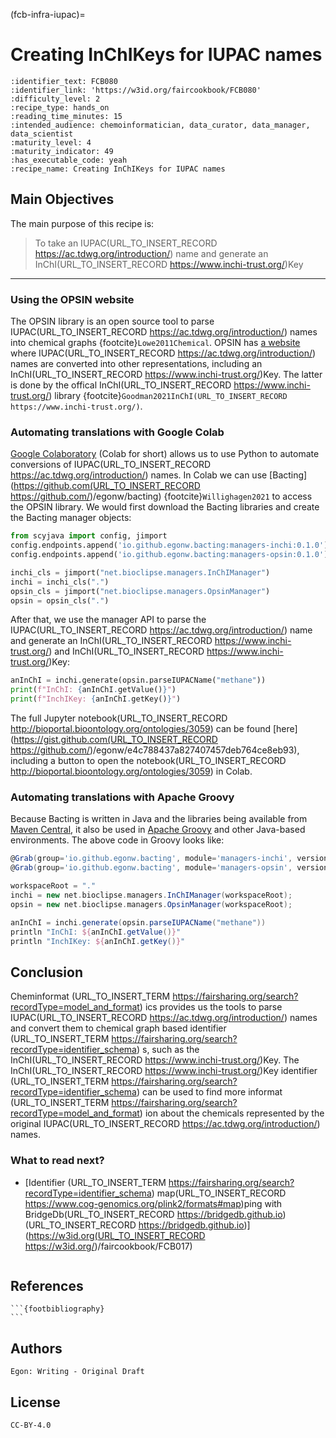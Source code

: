 (fcb-infra-iupac)=
# Creating InChIKeys for IUPAC names



````{panels_fairplus}
:identifier_text: FCB080
:identifier_link: 'https://w3id.org/faircookbook/FCB080'
:difficulty_level: 2
:recipe_type: hands_on
:reading_time_minutes: 15
:intended_audience: chemoinformatician, data_curator, data_manager, data_scientist  
:maturity_level: 4
:maturity_indicator: 49
:has_executable_code: yeah
:recipe_name: Creating InChIKeys for IUPAC names
```` 

## Main Objectives

The main purpose of this recipe is:

> To take an IUPAC(URL_TO_INSERT_RECORD https://ac.tdwg.org/introduction/) name and generate an InChI(URL_TO_INSERT_RECORD https://www.inchi-trust.org/)Key

---

### Using the OPSIN website

The OPSIN library is an open source tool to parse IUPAC(URL_TO_INSERT_RECORD https://ac.tdwg.org/introduction/) names into chemical graphs {footcite}`Lowe2011Chemical`.
OPSIN has [a website](https://opsin.ch.cam.ac.uk/) where IUPAC(URL_TO_INSERT_RECORD https://ac.tdwg.org/introduction/) names are converted into other representations, including an InChI(URL_TO_INSERT_RECORD https://www.inchi-trust.org/)Key.
The latter is done by the offical InChI(URL_TO_INSERT_RECORD https://www.inchi-trust.org/) library {footcite}`Goodman2021InChI(URL_TO_INSERT_RECORD https://www.inchi-trust.org/)`.

### Automating translations with Google Colab

[Google Colaboratory](https://colab.research.google.com/) (Colab for short) allows us to use Python to automate conversions of IUPAC(URL_TO_INSERT_RECORD https://ac.tdwg.org/introduction/) names.
In Colab we can use [Bacting](https://github.com(URL_TO_INSERT_RECORD https://github.com/)/egonw/bacting) {footcite}`Willighagen2021`
to access the OPSIN library. We would first download the Bacting libraries and create the Bacting manager objects:

```python
from scyjava import config, jimport
config.endpoints.append('io.github.egonw.bacting:managers-inchi:0.1.0')
config.endpoints.append('io.github.egonw.bacting:managers-opsin:0.1.0')

inchi_cls = jimport("net.bioclipse.managers.InChIManager")
inchi = inchi_cls(".")
opsin_cls = jimport("net.bioclipse.managers.OpsinManager")
opsin = opsin_cls(".")
```

After that, we use the manager API to parse the IUPAC(URL_TO_INSERT_RECORD https://ac.tdwg.org/introduction/) name and generate an InChI(URL_TO_INSERT_RECORD https://www.inchi-trust.org/) and InChI(URL_TO_INSERT_RECORD https://www.inchi-trust.org/)Key:

```python
anInChI = inchi.generate(opsin.parseIUPACName("methane"))
print(f"InChI: {anInChI.getValue()}")
print(f"InchIKey: {anInChI.getKey()}")
```

The full Jupyter notebook(URL_TO_INSERT_RECORD http://bioportal.bioontology.org/ontologies/3059) can be found [here](https://gist.github.com(URL_TO_INSERT_RECORD https://github.com/)/egonw/e4c788437a827407457deb764ce8eb93),
including a button to open the notebook(URL_TO_INSERT_RECORD http://bioportal.bioontology.org/ontologies/3059) in Colab.

### Automating translations with Apache Groovy

Because Bacting is written in Java and the libraries being available from
[Maven Central](https://search.maven.org/), it also be used in
[Apache Groovy](http://www.groovy-lang.org/) and other Java-based environments.
The above code in Groovy looks like:

```groovy
@Grab(group='io.github.egonw.bacting', module='managers-inchi', version='0.1.0')
@Grab(group='io.github.egonw.bacting', module='managers-opsin', version='0.1.0')

workspaceRoot = "."
inchi = new net.bioclipse.managers.InChIManager(workspaceRoot);
opsin = new net.bioclipse.managers.OpsinManager(workspaceRoot);

anInChI = inchi.generate(opsin.parseIUPACName("methane"))
println "InChI: ${anInChI.getValue()}"
println "InchIKey: ${anInChI.getKey()}"
```

## Conclusion

Cheminformat (URL_TO_INSERT_TERM https://fairsharing.org/search?recordType=model_and_format) ics provides us the tools to parse IUPAC(URL_TO_INSERT_RECORD https://ac.tdwg.org/introduction/) names and convert them to
chemical graph based identifier (URL_TO_INSERT_TERM https://fairsharing.org/search?recordType=identifier_schema) s, such as the InChI(URL_TO_INSERT_RECORD https://www.inchi-trust.org/)Key. The InChI(URL_TO_INSERT_RECORD https://www.inchi-trust.org/)Key identifier (URL_TO_INSERT_TERM https://fairsharing.org/search?recordType=identifier_schema) 
can be used to find more informat (URL_TO_INSERT_TERM https://fairsharing.org/search?recordType=model_and_format) ion about the chemicals represented by the
original IUPAC(URL_TO_INSERT_RECORD https://ac.tdwg.org/introduction/) names.

### What to read next?

* [Identifier (URL_TO_INSERT_TERM https://fairsharing.org/search?recordType=identifier_schema)  map(URL_TO_INSERT_RECORD https://www.cog-genomics.org/plink2/formats#map)ping with BridgeDb(URL_TO_INSERT_RECORD https://bridgedb.github.io)(URL_TO_INSERT_RECORD https://bridgedb.github.io)](https://w3id.org(URL_TO_INSERT_RECORD https://w3id.org/)/faircookbook/FCB017)

````{rdmkit_panel}
````

## References

````{dropdown} **References**
```{footbibliography}
```
````

## Authors

````{authors_fairplus}
Egon: Writing - Original Draft
````


## License

````{license_fairplus}
CC-BY-4.0
````


